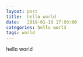 ```yaml
---
layout: post
title:  hello world
date:   2019-01-19 17:00:00
categories: hello world
tags: world
---
```

hello world
